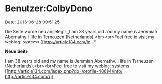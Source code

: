 Benutzer:ColbyDono
==================

Date: 2013-06-28 09:51:25

Die Seite wurde neu angelegt: „I am 38 years old and my name is Jeremiah
Abernathy. I life in Terneuzen (Netherlands).\<br\>\<br\>Feel free to
visit my weblog: systems \[\[http://article134.com/in..."

**Neue Seite**

<div>

I am 38 years old and my name is Jeremiah Abernathy. I life in Terneuzen
(Netherlands).\<br\>\<br\>Feel free to visit my weblog: systems
\[\[http://article134.com/index.php?do=/profile-48684/info/
http://article134.com/\]\]

</div>
